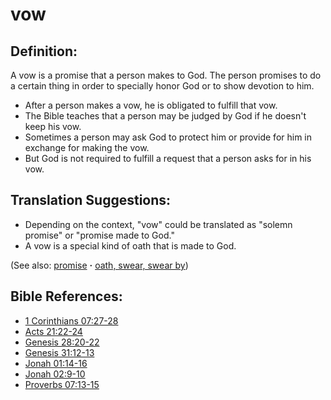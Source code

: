 # vow #

## Definition: ##

A vow is a promise that a person makes to God. The person promises to do a certain thing in order to specially honor God or to show devotion to him.

* After a person makes a vow, he is obligated to fulfill that vow.
* The Bible teaches that a person may be judged by God if he doesn't keep his vow.
* Sometimes a person may ask God to protect him or provide for him in exchange for making the vow.
* But God is not required to fulfill a request that a person asks for in his vow.

## Translation Suggestions: ##

* Depending on the context, "vow" could be translated as "solemn promise" or "promise made to God."
* A vow is a special kind of oath that is made to God.

(See also: [promise](../kt/promise.md) **·** [oath, swear, swear by](../other/oath.md))

## Bible References: ##

* [1 Corinthians 07:27-28](https://door43.org/en/bible/notes/1co/07/27)
* [Acts 21:22-24](https://door43.org/en/bible/notes/act/21/22)
* [Genesis 28:20-22](https://door43.org/en/bible/notes/gen/28/20)
* [Genesis 31:12-13](https://door43.org/en/bible/notes/gen/31/12)
* [Jonah 01:14-16](https://door43.org/en/bible/notes/jon/01/14)
* [Jonah 02:9-10](https://door43.org/en/bible/notes/jon/02/09)
* [Proverbs 07:13-15](https://door43.org/en/bible/notes/pro/07/13)

